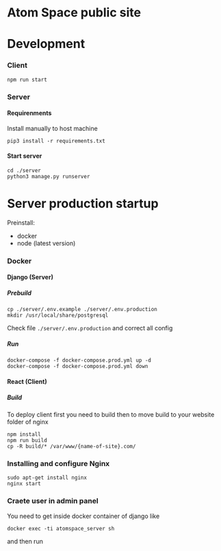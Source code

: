 # Atom Space public site

# Development

### Client

``` 
npm run start
```

### Server

#### Requirenments

Install manually to host machine
```
pip3 install -r requirements.txt
```

#### Start server

```
cd ./server
python3 manage.py runserver
```


# Server production startup

Preinstall:
- docker
- node (latest version)

### Docker 

#### Django (Server)
##### Prebuild
```
cp ./server/.env.example ./server/.env.production
mkdir /usr/local/share/postgresql
```
Check file ```./server/.env.production``` and correct all config

##### Run
```
docker-compose -f docker-compose.prod.yml up -d
docker-compose -f docker-compose.prod.yml down
```

#### React (Client)

##### Build

To deploy client first you need to build then to move build to your website folder of nginx  
 
```
npm install
npm run build
cp -R build/* /var/www/{name-of-site}.com/
```


### Installing and configure Nginx

```
sudo apt-get install nginx
nginx start
```

### Craete user in admin panel

You need to get inside docker container of django like
```
docker exec -ti atomspace_server sh
```
and then run  
